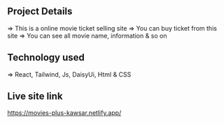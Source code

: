 ## Project Details
=> This is a online movie ticket selling site
=> You can buy ticket from this site
=> You can see all movie name, information & so on

## Technology used
=> React, Tailwind, Js, DaisyUi, Html & CSS

## Live site link
https://movies-plus-kawsar.netlify.app/
